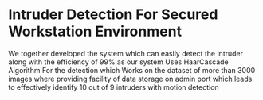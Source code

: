 # Intruder Detection For Secured Workstation Environment
We together developed the system which can easily detect the intruder along with the efficiency of 99% as our system  Uses HaarCascade Algorithm For the detection which Works on the dataset of more than 3000 images where providing facility of data storage on admin port which leads to effectively identify 10 out of 9 intruders with motion detection 
